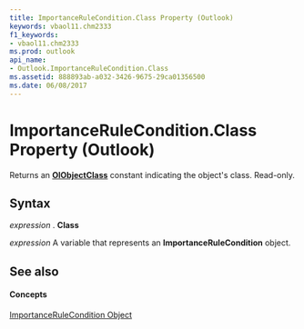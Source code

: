 ```yaml
---
title: ImportanceRuleCondition.Class Property (Outlook)
keywords: vbaol11.chm2333
f1_keywords:
- vbaol11.chm2333
ms.prod: outlook
api_name:
- Outlook.ImportanceRuleCondition.Class
ms.assetid: 888893ab-a032-3426-9675-29ca01356500
ms.date: 06/08/2017
---
```



# ImportanceRuleCondition.Class Property (Outlook)

Returns an  **[OlObjectClass](Outlook.OlObjectClass.md)** constant indicating the object's class. Read-only.


## Syntax

 _expression_ . **Class**

 _expression_ A variable that represents an **ImportanceRuleCondition** object.


## See also


#### Concepts


[ImportanceRuleCondition Object](Outlook.ImportanceRuleCondition.md)

